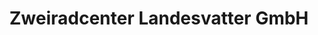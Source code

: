 ---
title: "Zweiradcenter Landesvatter GmbH"
url: /leingarten/zweiradcenter-landesvatter-gmbh/
shop: Fahrrad
---
